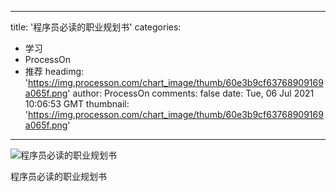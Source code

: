 
---
title: '程序员必读的职业规划书'
categories: 
 - 学习
 - ProcessOn
 - 推荐
headimg: 'https://img.processon.com/chart_image/thumb/60e3b9cf63768909169a065f.png'
author: ProcessOn
comments: false
date: Tue, 06 Jul 2021 10:06:53 GMT
thumbnail: 'https://img.processon.com/chart_image/thumb/60e3b9cf63768909169a065f.png'
---

<div>   
<img class="thumb" alt="程序员必读的职业规划书" src="https://img.processon.com/chart_image/thumb/60e3b9cf63768909169a065f.png" referrerpolicy="no-referrer">
<p>程序员必读的职业规划书</p>  
</div>
            
